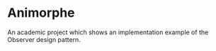 # Animorphe
An academic project which shows an implementation example of the Observer design pattern.
